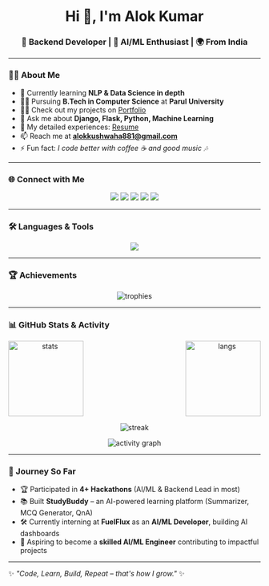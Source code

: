 <h1 align="center">Hi 👋, I'm Alok Kumar</h1>
<h3 align="center">🚀 Backend Developer | 🤖 AI/ML Enthusiast | 🌍 From India</h3>

---

### 👨‍💻 About Me
- 🌱 Currently learning **NLP & Data Science in depth**  
- 🧑‍🎓 Pursuing **B.Tech in Computer Science** at **Parul University**  
- 👨‍💻 Check out my projects on [Portfolio](https://alokportfolio2.netlify.app/)  
- 💬 Ask me about **Django, Flask, Python, Machine Learning**  
- 📄 My detailed experiences: [Resume](https://drive.google.com/file/d/1unH54IMLlQX66wOkicF0jlQIgYG5hEF4/view?usp=drive_link)  
- 📫 Reach me at **alokkushwaha881@gmail.com**  
- ⚡ Fun fact: *I code better with coffee ☕ and good music 🎶*  

---

### 🌐 Connect with Me
<p align="center">
<a href="https://twitter.com/alokkushwaha881" target="_blank"><img src="https://img.shields.io/badge/Twitter-%231DA1F2.svg?&style=for-the-badge&logo=Twitter&logoColor=white" /></a>
<a href="https://www.linkedin.com/in/alokkushwaha5588/" target="_blank"><img src="https://img.shields.io/badge/LinkedIn-%230077B5.svg?&style=for-the-badge&logo=linkedin&logoColor=white" /></a>
<a href="https://www.kaggle.com/alok77777" target="_blank"><img src="https://img.shields.io/badge/Kaggle-20BEFF.svg?&style=for-the-badge&logo=kaggle&logoColor=white" /></a>
<a href="https://leetcode.com/u/alok77777/" target="_blank"><img src="https://img.shields.io/badge/LeetCode-%23FFA116.svg?&style=for-the-badge&logo=LeetCode&logoColor=black" /></a>
<a href="https://instagram.com/alok_kushwaha725" target="_blank"><img src="https://img.shields.io/badge/Instagram-%23E4405F.svg?&style=for-the-badge&logo=instagram&logoColor=white" /></a>
</p>

---

### 🛠️ Languages & Tools
<p align="center"> 
  <img src="https://skillicons.dev/icons?i=python,cpp,java,html,css,react,django,flask,tensorflow,opencv,mysql,mongodb,git,postman,figma" />
</p>

---

### 🏆 Achievements
<p align="center">
  <img src="https://github-profile-trophy.vercel.app/?username=ak5588&theme=radical&row=2&column=3" alt="trophies" />
</p>

---

### 📊 GitHub Stats & Activity
<div align="center" style="display: flex; justify-content: space-between; flex-wrap: wrap;">
  <img src="https://github-readme-stats.vercel.app/api?username=ak5588&show_icons=true&theme=radical" alt="stats" height="150"/>
  <img src="https://github-readme-stats.vercel.app/api/top-langs/?username=ak5588&layout=compact&theme=radical" alt="langs" height="150"/>
</div>

<p align="center">
  <img src="https://streak-stats.demolab.com?user=ak5588&theme=radical&hide_border=true" alt="streak"/>
</p>

<p align="center">
  <img src="https://github-readme-activity-graph.vercel.app/graph?username=ak5588&theme=radical&hide_border=true" alt="activity graph"/>
</p>

---

### 🚀 Journey So Far
- 🏆 Participated in **4+ Hackathons** (AI/ML & Backend Lead in most)  
- 📚 Built **StudyBuddy** – an AI-powered learning platform (Summarizer, MCQ Generator, QnA)  
- 🛠️ Currently interning at **FuelFlux** as an **AI/ML Developer**, building AI dashboards  
- 🎯 Aspiring to become a **skilled AI/ML Engineer** contributing to impactful projects  

---

✨ *"Code, Learn, Build, Repeat – that's how I grow."* ✨  
